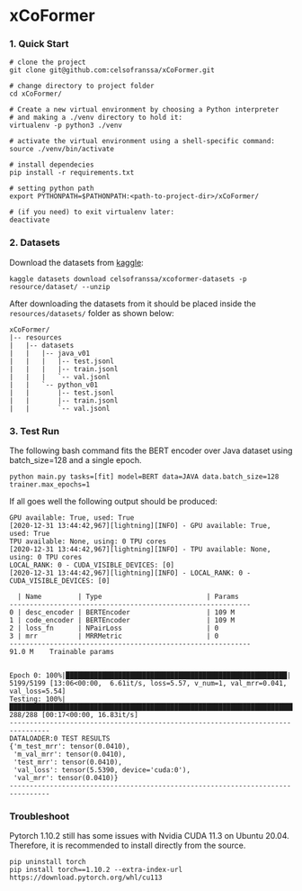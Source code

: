 # xCoFormer

### 1. Quick Start

```shell script
# clone the project 
git clone git@github.com:celsofranssa/xCoFormer.git

# change directory to project folder
cd xCoFormer/

# Create a new virtual environment by choosing a Python interpreter 
# and making a ./venv directory to hold it:
virtualenv -p python3 ./venv

# activate the virtual environment using a shell-specific command:
source ./venv/bin/activate

# install dependecies
pip install -r requirements.txt

# setting python path
export PYTHONPATH=$PATHONPATH:<path-to-project-dir>/xCoFormer/

# (if you need) to exit virtualenv later:
deactivate
```

### 2. Datasets
Download the datasets from [kaggle](https://www.kaggle.com/datasets/celsofranssa/xcoformer-datasets):
```
kaggle datasets download celsofranssa/xcoformer-datasets -p resource/dataset/ --unzip
```
After downloading the datasets from it should be placed inside the `resources/datasets/` folder as shown below:

```
xCoFormer/
|-- resources
|   |-- datasets
|   |   |-- java_v01
|   |   |   |-- test.jsonl
|   |   |   |-- train.jsonl
|   |   |   `-- val.jsonl
|   |   `-- python_v01
|   |       |-- test.jsonl
|   |       |-- train.jsonl
|   |       `-- val.jsonl
```

### 3. Test Run
The following bash command fits the BERT encoder over Java dataset using batch_size=128 and a single epoch.
```
python main.py tasks=[fit] model=BERT data=JAVA data.batch_size=128 trainer.max_epochs=1
```
If all goes well the following output should be produced:
```
GPU available: True, used: True
[2020-12-31 13:44:42,967][lightning][INFO] - GPU available: True, used: True
TPU available: None, using: 0 TPU cores
[2020-12-31 13:44:42,967][lightning][INFO] - TPU available: None, using: 0 TPU cores
LOCAL_RANK: 0 - CUDA_VISIBLE_DEVICES: [0]
[2020-12-31 13:44:42,967][lightning][INFO] - LOCAL_RANK: 0 - CUDA_VISIBLE_DEVICES: [0]

  | Name         | Type                          | Params
------------------------------------------------------------
0 | desc_encoder | BERTEncoder                   | 109 M
1 | code_encoder | BERTEncoder                   | 109 M
2 | loss_fn      | NPairLoss                     | 0     
3 | mrr          | MRRMetric                     | 0     
------------------------------------------------------------
91.0 M    Trainable params


Epoch 0: 100%|███████████████████████████████████████████████████████| 5199/5199 [13:06<00:00,  6.61it/s, loss=5.57, v_num=1, val_mrr=0.041, val_loss=5.54]
Testing: 100%|███████████████████████████████████████████████████████████████████████████████████████████████████████████| 288/288 [00:17<00:00, 16.83it/s]
--------------------------------------------------------------------------------
DATALOADER:0 TEST RESULTS
{'m_test_mrr': tensor(0.0410),
 'm_val_mrr': tensor(0.0410),
 'test_mrr': tensor(0.0410),
 'val_loss': tensor(5.5390, device='cuda:0'),
 'val_mrr': tensor(0.0410)}
--------------------------------------------------------------------------------
```

### Troubleshoot
Pytorch 1.10.2 still has some issues with Nvidia CUDA 11.3 on Ubuntu 20.04. Therefore, it is recommended to install directly from the source.
```
pip uninstall torch
pip install torch==1.10.2 --extra-index-url https://download.pytorch.org/whl/cu113
```